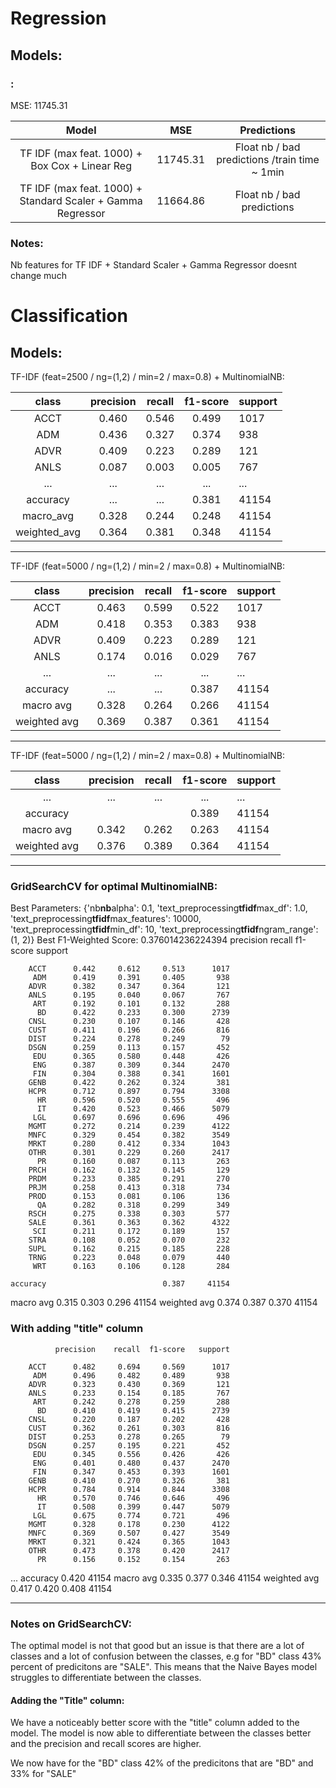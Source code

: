 # Regression

## Models:

### :

MSE: 11745.31

|                            Model                            |   MSE    |                  Predictions                  |
| :---------------------------------------------------------: | :------: | :-------------------------------------------: |
|       TF IDF (max feat. 1000) + Box Cox + Linear Reg        | 11745.31 | Float nb / bad predictions /train time ~ 1min |
| TF IDF (max feat. 1000) + Standard Scaler + Gamma Regressor | 11664.86 |          Float nb / bad predictions           |

### Notes:

Nb features for TF IDF + Standard Scaler + Gamma Regressor doesnt change much

# Classification

## Models:

TF-IDF (feat=2500 / ng=(1,2) / min=2 / max=0.8) + MultinomialNB:

|    class     | precision | recall | f1-score | support |
| :----------: | :-------: | :----: | :------: | ------- |
|     ACCT     |   0.460   | 0.546  |  0.499   | 1017    |
|     ADM      |   0.436   | 0.327  |  0.374   | 938     |
|     ADVR     |   0.409   | 0.223  |  0.289   | 121     |
|     ANLS     |   0.087   | 0.003  |  0.005   | 767     |
|     ...      |    ...    |  ...   |   ...    | ...     |
|   accuracy   |    ...    |  ...   |  0.381   | 41154   |
|  macro_avg   |   0.328   | 0.244  |  0.248   | 41154   |
| weighted_avg |   0.364   | 0.381  |  0.348   | 41154   |

---

TF-IDF (feat=5000 / ng=(1,2) / min=2 / max=0.8) + MultinomialNB:

|    class     | precision | recall | f1-score | support |
| :----------: | :-------: | :----: | :------: | ------- |
|     ACCT     |   0.463   | 0.599  |  0.522   | 1017    |
|     ADM      |   0.418   | 0.353  |  0.383   | 938     |
|     ADVR     |   0.409   | 0.223  |  0.289   | 121     |
|     ANLS     |   0.174   | 0.016  |  0.029   | 767     |
|     ...      |    ...    |  ...   |   ...    | ...     |
|   accuracy   |    ...    |  ...   |  0.387   | 41154   |
|  macro avg   |   0.328   | 0.264  |  0.266   | 41154   |
| weighted avg |   0.369   | 0.387  |  0.361   | 41154   |

---

TF-IDF (feat=5000 / ng=(1,2) / min=2 / max=0.8) + MultinomialNB:

|    class     | precision | recall | f1-score | support |
| :----------: | :-------: | :----: | :------: | ------- |
|     ...      |    ...    |  ...   |   ...    | ...     |
|   accuracy   |           |        |  0.389   | 41154   |
|  macro avg   |   0.342   | 0.262  |  0.263   | 41154   |
| weighted avg |   0.376   | 0.389  |  0.364   | 41154   |

---

### GridSearchCV for optimal MultinomialNB:

Best Parameters: {'nb**nb**alpha': 0.1, 'text_preprocessing**tfidf**max_df': 1.0, 'text_preprocessing**tfidf**max_features': 10000, 'text_preprocessing**tfidf**min_df': 10, 'text_preprocessing**tfidf**ngram_range': (1, 2)}
Best F1-Weighted Score: 0.376014236224394
precision recall f1-score support

        ACCT      0.442     0.612     0.513      1017
         ADM      0.419     0.391     0.405       938
        ADVR      0.382     0.347     0.364       121
        ANLS      0.195     0.040     0.067       767
         ART      0.192     0.101     0.132       288
          BD      0.422     0.233     0.300      2739
        CNSL      0.230     0.107     0.146       428
        CUST      0.411     0.196     0.266       816
        DIST      0.224     0.278     0.249        79
        DSGN      0.259     0.113     0.157       452
         EDU      0.365     0.580     0.448       426
         ENG      0.387     0.309     0.344      2470
         FIN      0.304     0.388     0.341      1601
        GENB      0.422     0.262     0.324       381
        HCPR      0.712     0.897     0.794      3308
          HR      0.596     0.520     0.555       496
          IT      0.420     0.523     0.466      5079
         LGL      0.697     0.696     0.696       496
        MGMT      0.272     0.214     0.239      4122
        MNFC      0.329     0.454     0.382      3549
        MRKT      0.280     0.412     0.334      1043
        OTHR      0.301     0.229     0.260      2417
          PR      0.160     0.087     0.113       263
        PRCH      0.162     0.132     0.145       129
        PRDM      0.233     0.385     0.291       270
        PRJM      0.258     0.413     0.318       734
        PROD      0.153     0.081     0.106       136
          QA      0.282     0.318     0.299       349
        RSCH      0.275     0.338     0.303       577
        SALE      0.361     0.363     0.362      4322
         SCI      0.211     0.172     0.189       157
        STRA      0.108     0.052     0.070       232
        SUPL      0.162     0.215     0.185       228
        TRNG      0.223     0.048     0.079       440
         WRT      0.163     0.106     0.128       284

    accuracy                          0.387     41154

macro avg 0.315 0.303 0.296 41154
weighted avg 0.374 0.387 0.370 41154

### With adding "title" column

              precision    recall  f1-score   support

        ACCT      0.482     0.694     0.569      1017
         ADM      0.496     0.482     0.489       938
        ADVR      0.323     0.430     0.369       121
        ANLS      0.233     0.154     0.185       767
         ART      0.242     0.278     0.259       288
          BD      0.410     0.419     0.415      2739
        CNSL      0.220     0.187     0.202       428
        CUST      0.362     0.261     0.303       816
        DIST      0.253     0.278     0.265        79
        DSGN      0.257     0.195     0.221       452
         EDU      0.345     0.556     0.426       426
         ENG      0.401     0.480     0.437      2470
         FIN      0.347     0.453     0.393      1601
        GENB      0.410     0.270     0.326       381
        HCPR      0.784     0.914     0.844      3308
          HR      0.570     0.746     0.646       496
          IT      0.508     0.399     0.447      5079
         LGL      0.675     0.774     0.721       496
        MGMT      0.328     0.178     0.230      4122
        MNFC      0.369     0.507     0.427      3549
        MRKT      0.321     0.424     0.365      1043
        OTHR      0.473     0.378     0.420      2417
          PR      0.156     0.152     0.154       263

...
accuracy 0.420 41154
macro avg 0.335 0.377 0.346 41154
weighted avg 0.417 0.420 0.408 41154

---

### Notes on GridSearchCV:

The optimal model is not that good but an issue is that there are a lot of classes and a lot of confusion between the classes, e.g for "BD" class 43% percent of predicitons are "SALE".
This means that the Naive Bayes model struggles to differentiate between the classes.

#### Adding the "Title" column:

We have a noticeably better score with the "title" column added to the model. The model is now able to differentiate between the classes better and the precision and recall scores are higher.

We now have for the "BD" class 42% of the predicitons that are "BD" and 33% for "SALE"
